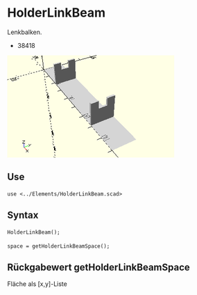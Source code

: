# HolderLinkBeam
Lenkbalken.
- 38418

![HolderLinkBeam](../../images/HolderLinkBeam.png)

## Use
```
use <../Elements/HolderLinkBeam.scad>
```

## Syntax
```
HolderLinkBeam();

space = getHolderLinkBeamSpace();
```

## Rückgabewert getHolderLinkBeamSpace
Fläche als \[x,y]-Liste